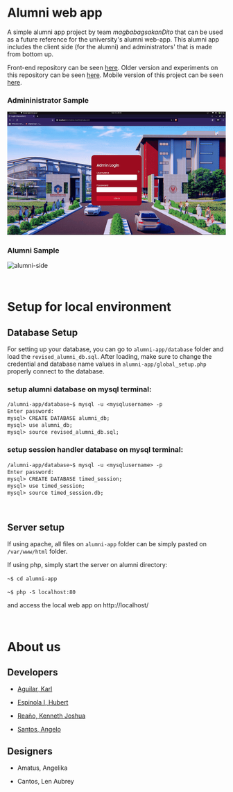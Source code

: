 # Alumni web app

A simple alumni app project by team *magbabagsakanDito* that can be used as a future reference for the university's alumni web-app. This alumni app includes the client side (for the alumni) and administrators' that is made from bottom up.

Front-end repository can be seen [here](https://github.com/Sanjero20/alumni-app-ui). Older version and experiments on this repository can be seen [here](https://github.com/MrAgui/AlumniWeb). Mobile version of this project can be seen [here](https://github.com/gioshwua/AlmuniApp-Mobile).

### Admininistrator Sample
![administrator-side](./tmp-images/admin.gif)

### Alumni Sample
![alumni-side](./tmp-images/client.gif)



<br>

# Setup for local environment
## Database Setup

For setting up your database, you can go to `alumni-app/database` folder and load the `revised_alumni_db.sql`. After loading, make sure to change the credential and database name values in `alumni-app/global_setup.php` properly connect to the database.

### setup alumni database on mysql terminal:

```
/alumni-app/database~$ mysql -u <mysqlusername> -p
Enter password:
mysql> CREATE DATABASE alumni_db;
mysql> use alumni_db;
mysql> source revised_alumni_db.sql;

```

### setup session handler database on mysql terminal:
```
/alumni-app/database~$ mysql -u <mysqlusername> -p
Enter password:
mysql> CREATE DATABASE timed_session;
mysql> use timed_session;
mysql> source timed_session.db;

```

<br>

## Server setup

If using apache, all files on `alumni-app` folder can be simply pasted on `/var/www/html` folder.

If using php, simply start the server on alumni directory:

`~$ cd alumni-app`

`~$ php -S localhost:80`

and access the local web app on http://localhost/

<br>

# About us
## Developers

- [Aguilar, Karl](https://github.com/MrAgui)

- [Espinola I, Hubert](https://github.com/hubymeme22)

- [Reaño, Kenneth Joshua](https://github.com/gioshwua)

- [Santos, Angelo](https://github.com/Sanjero20)

## Designers

- Amatus, Angelika

- Cantos, Len Aubrey
